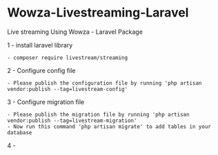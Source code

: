 # Wowza-Livestreaming-Laravel

Live streaming Using Wowza - Laravel Package

1 - install laravel library

    - composer require livestream/streaming

2 - Configure config file

    - Please publish the configuration file by running 'php artisan vendor:publish --tag=livestream-config'

3 - Configure migration file

    - Please publish the migration file by running 'php artisan vendor:publish --tag=livestream-migration'
    - Now run this command 'php artisan migrate' to add tables in your database

4 - 